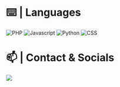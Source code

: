 

# ⌨️ | Languages


![PHP](https://img.shields.io/badge/-php-4f5b93?&style=for-the-badge&logo=php&logoColor=white)
![Javascript](https://img.shields.io/badge/-javascript-f5f267?style=for-the-badge&logo=javascript&logoColor=fffa00)
![Python](https://img.shields.io/badge/-python-ffffff?style=for-the-badge&logo=python&logoColor=0080ff)
![CSS](https://i.imgur.com/HbjOWJ0.jpg)

# 📫 | Contact & Socials
<p>
<a href="https://t.me/stehack" target="_blank"><img src="https://img.shields.io/badge/-telegram-62a8de?style=for-the-badge&logo=telegram&logoColor=white">
</p>
